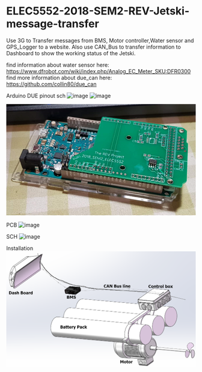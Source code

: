# ELEC5552-2018-SEM2-REV-Jetski-message-transfer
Use 3G to Transfer messages from BMS, Motor controller,Water sensor and GPS_Logger to a website. Also use CAN_Bus to transfer information to Dashboard to show the working status of the Jetski.

find information about water sensor here: https://www.dfrobot.com/wiki/index.php/Analog_EC_Meter_SKU:DFR0300      
find more information about due_can here:  https://github.com/collin80/due_can       





Arduino DUE pinout sch
![image](https://github.com/xiaoqianzi15/ELEC5552-2018-SEM2-REV-Jetski-message-transfer/blob/master/photo/Due-pinout-WEB.png)
![image](https://github.com/xiaoqianzi15/ELEC5552-2018-SEM2-REV-Jetski-message-transfer/blob/master/photo/Image%206.png)

![image](https://github.com/xiaoqianzi15/Cache/blob/master/Image%202.png)

PCB
![image](https://github.com/xiaoqianzi15/ELEC5552-2018-SEM2-REV-Jetski-message-transfer/blob/master/Project_Sch-PCB/PCB.png)

SCH
![image](https://github.com/xiaoqianzi15/ELEC5552-2018-SEM2-REV-Jetski-message-transfer/blob/master/Project_Sch-PCB/Sch.png)

Installation
![image](https://github.com/xiaoqianzi15/ELEC5552-2018-SEM2-REV-Jetski-message-transfer/blob/master/3D%20model%20for%20this%20project/Image%208.png)



